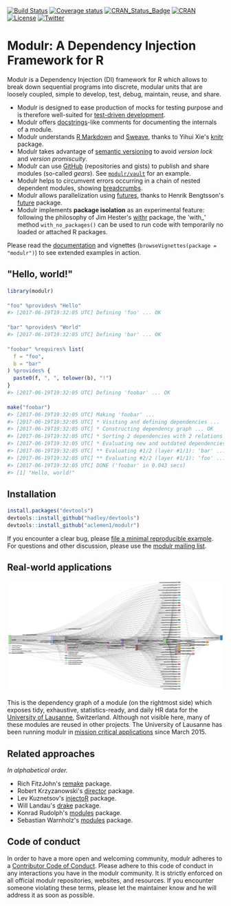 
<!-- README.md is generated from README.Rmd. Please edit the .Rmd file -->



[![Build Status](https://travis-ci.org/aclemen1/modulr.svg?branch=master)](https://travis-ci.org/aclemen1/modulr)
[![Coverage status](https://codecov.io/github/aclemen1/modulr/coverage.svg?branch=master)](http://codecov.io/github/aclemen1/modulr)
[![CRAN_Status_Badge](http://www.r-pkg.org/badges/version/modulr)](https://cran.r-project.org/package=modulr)
[![CRAN](http://cranlogs.r-pkg.org/badges/grand-total/modulr)](https://cran.r-project.org/package=modulr)
[![License](https://img.shields.io/:license-mit-blue.svg)](http://aclemen1.mit-license.org/license.html)
[![Twitter](https://img.shields.io/twitter/url/http/github.com/aclemen1/modulr.svg?style=social)](https://twitter.com/intent/tweet.html?text=Modulr:%20A%20Dependency%20Injection%20Framework%20for%20R&url=http://github.com/aclemen1/modulr&hashtags=r,dependency-injection)

# Modulr: A Dependency Injection Framework for R

Modulr is a Dependency Injection (DI) framework for R which allows to break down sequential programs into discrete, modular units that are loosely coupled, simple to develop, test, debug, maintain, reuse, and share. 

* Modulr is designed to ease production of mocks for testing purpose and is therefore well-suited for [test-driven development](https://en.wikipedia.org/wiki/Test-driven_development).
* Modulr offers [docstrings](https://en.wikipedia.org/wiki/Docstring)-like comments for documenting the internals of a module.
* Modulr understands [R Markdown](http://rmarkdown.rstudio.com/) and [Sweave](https://leisch.userweb.mwn.de/Sweave/), thanks to Yihui Xie's [knitr](http://yihui.name/knitr/) package.
* Modulr takes advantage of [semantic versioning](http://semver.org/) to avoid _version lock_ and _version promiscuity_.
* Modulr can use [GitHub](http://github.com) (repositories and gists) to publish and share modules (so-called _gears_). See [`modulr/vault`](https://gist.github.com/aclemen1/3fcc508cb40ddac6c1e3) for an example.
* Modulr helps to circumvent errors occurring in a chain of nested dependent modules, showing [breadcrumbs](https://en.wikipedia.org/wiki/Breadcrumb_(navigation)).
* Modulr allows parallelization using [futures](https://en.wikipedia.org/wiki/Futures_and_promises), thanks to Henrik Bengtsson's [future](https://github.com/HenrikBengtsson/future) package.
* Modulr implements __package isolation__ as an experimental feature: following the philosophy of Jim Hester's [withr](https://github.com/jimhester/withr) package, the 'with_' method `with_no_packages()` can be used to run code with temporarily no loaded or attached R packages.

Please read the [documentation](https://aclemen1.github.io/modulr) and vignettes (`browseVignettes(package = "modulr")`) to see extended examples in action.

## "Hello, world!"





```r
library(modulr)

"foo" %provides% "Hello"
#> [2017-06-19T19:32:05 UTC] Defining 'foo' ... OK

"bar" %provides% "World"
#> [2017-06-19T19:32:05 UTC] Defining 'bar' ... OK

"foobar" %requires% list(
  f = "foo", 
  b = "bar"
) %provides% {
  paste0(f, ", ", tolower(b), "!")
}
#> [2017-06-19T19:32:05 UTC] Defining 'foobar' ... OK

make("foobar")
#> [2017-06-19T19:32:05 UTC] Making 'foobar' ...
#> [2017-06-19T19:32:05 UTC] * Visiting and defining dependencies ...
#> [2017-06-19T19:32:05 UTC] * Constructing dependency graph ... OK
#> [2017-06-19T19:32:05 UTC] * Sorting 2 dependencies with 2 relations ... on 1 layer, OK
#> [2017-06-19T19:32:05 UTC] * Evaluating new and outdated dependencies ...
#> [2017-06-19T19:32:05 UTC] ** Evaluating #1/2 (layer #1/1): 'bar' ...
#> [2017-06-19T19:32:05 UTC] ** Evaluating #2/2 (layer #1/1): 'foo' ...
#> [2017-06-19T19:32:05 UTC] DONE ('foobar' in 0.043 secs)
#> [1] "Hello, world!"
```

## Installation

``` r
install.packages("devtools")
devtools::install_github("hadley/devtools")
devtools::install_github("aclemen1/modulr")
```

If you encounter a clear bug, please [file a minimal reproducible example](https://github.com/aclemen1/modulr/issues).
For questions and other discussion, please use the [modulr mailing list](https://groups.google.com/forum/#!forum/modulr-talk).

## Real-world applications

![](https://github.com/aclemen1/modulr/raw/master/README-fig1.png)
   
This is the dependency graph of a module (on the rightmost side) which exposes tidy, exhaustive, statistics-ready, and daily HR data for the [University of Lausanne](http://www.unil.ch), Switzerland. Although not visible here, many of these modules are reused in other projects. The University of Lausanne has been running modulr in [mission critical applications](http://www.unil.ch/statistiques) since March 2015.

## Related approaches

_In alphabetical order._

* Rich FitzJohn's [remake](http://github.com/richfitz/remake) package.
* Robert Krzyzanowski's [director](https://github.com/syberia/director) package.
* Lev Kuznetsov's [injectoR](http://dfci-cccb.github.io/injectoR) package.
* Will Landau's [drake](https://github.com/wlandau-lilly/drake) package.
* Konrad Rudolph's [modules](http://github.com/klmr/modules) package.
* Sebastian Warnholz's [modules](https://github.com/wahani/modules) package.

## Code of conduct

In order to have a more open and welcoming community, modulr adheres to a [Contributor Code of Conduct](CONDUCT.md). Please adhere to this code of conduct in any interactions you have in the modulr community. It is strictly enforced on all official modulr repositories, websites, and resources. If you encounter someone violating these terms, please let the maintainer know and he will address it as soon as possible.

